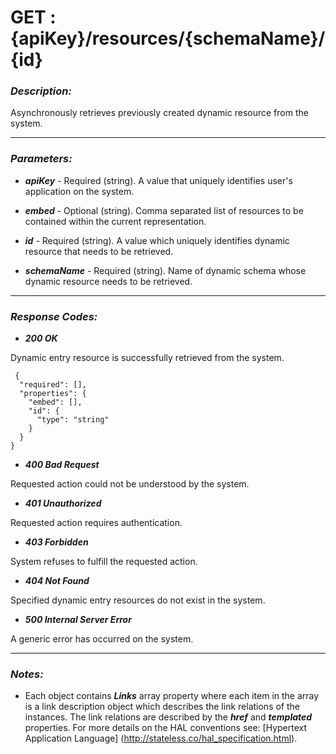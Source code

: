 
# GET : {apiKey}/resources/{schemaName}/{id} 

### *Description:* 
Asynchronously retrieves previously created dynamic resource from the system. 



* * *
### *Parameters:*


- ***apiKey*** - Required (string). A value that uniquely identifies user&#39;s application on the system. 


- ***embed*** - Optional (string). Comma separated list of resources to be contained within the current representation. 


- ***id*** - Required (string). A value which uniquely identifies dynamic resource that needs to be retrieved. 


- ***schemaName*** - Required (string). Name of dynamic schema whose dynamic resource needs to be retrieved. 


* * *
### *Response Codes:*


- ***200  OK*** 

 Dynamic entry resource is successfully retrieved from the system. 

```
 {
  "required": [],
  "properties": {
    "embed": [],
    "id": {
      "type": "string"
    }
  }
} 

```

- ***400  Bad Request*** 

 Requested action could not be understood by the system. 


- ***401  Unauthorized*** 

 Requested action requires authentication. 


- ***403  Forbidden*** 

 System refuses to fulfill the requested action. 


- ***404  Not Found*** 

 Specified dynamic entry resources do not exist in the system. 


- ***500  Internal Server Error*** 

 A generic error has occurred on the system. 



* * *
### *Notes:* 
- Each object contains ***Links*** array property where each item in the array is a link description object which describes the link relations of the instances. The link relations are described by the ***href*** and ***templated*** properties. For more details on the HAL conventions see: [Hypertext Application Language] (http://stateless.co/hal_specification.html).

